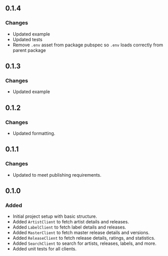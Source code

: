 ## 0.1.4

### Changes
- Updated example
- Updated tests
- Remove `.env` asset from package pubspec so `.env` loads correctly from parent package

## 0.1.3

### Changes
- Updated example

## 0.1.2

### Changes
- Updated formatting.

## 0.1.1

### Changes
- Updated to meet publishing requirements.

## 0.1.0

### Added
- Initial project setup with basic structure.
- Added `ArtistClient` to fetch artist details and releases.
- Added `LabelClient` to fetch label details and releases.
- Added `MasterClient` to fetch master release details and versions.
- Added `ReleaseClient` to fetch release details, ratings, and statistics.
- Added `SearchClient` to search for artists, releases, labels, and more.
- Added unit tests for all clients.



